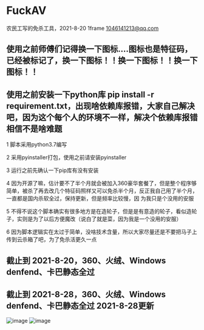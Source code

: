 # FuckAV
农民工写的免杀工具，2021-8-20
 1frame  1046141213@qq.com
## 使用之前师傅们记得换一下图标....图标也是特征码，已经被标记了，换一下图标！！换一下图标！！换一下图标！！
##  使用之前安装一下python库 pip install -r requirement.txt，出现啥依赖库报错，大家自己解决吧，因为这个每个人的环境不一样，解决个依赖库报错相信不是啥难题
1   脚本采用python3.7编写

2   采用pyinstaller打包，使用之前请安装pyinstaller

3   运行之前先确认一下pip库有没有安装

4   因为开源了嘛，估计要不了半个月就会被加入360豪华套餐了，但是整个程序够简单，被杀了再去改几个特征码照样又可以免杀半个月，反正我自己用了半个月，一直都是国内杀软全过，保持更新，但是频率比较慢，因      为我只是个没用的安服

5   不得不说这个脚本确实有很多地方是在造轮子，但是是有意造的轮子，看似造轮子，实则是为了以后方便魔改（说白了就是菜，因为我是一个没用的安服）

6   因为脚本逻辑实在太过于简单，没啥技术含量，所以大家尽量还是不要把马子上传到云杀箱了吧，为了免杀活更久一点

## 截止到 2021-8-20，360、火绒、Windows denfend、卡巴静态全过
## 截止到 2021-8-28，360、火绒、Windows denfend、卡巴静态全过  2021-8-28更新
![image](https://z3.ax1x.com/2021/08/20/fO7itK.jpg)
![image](https://z3.ax1x.com/2021/08/20/fOqMA1.png)
